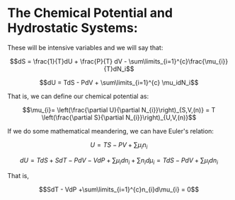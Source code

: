 # The Chemical Potential and Hydrostatic Systems:

These will be intensive variables and we will say that:


$$dS = \frac{1}{T}dU + \frac{P}{T} dV - \sum\limits_{i=1}^{c}\frac{\mu_{i}}{T}dN_i$$

$$dU = TdS - PdV + \sum\limits_{i=1}^{c} \mu_idN_i$$


That is, we can define our chemical potential as:

$$\mu_{i}= \left(\frac{\partial U}{\partial N_{i}}\right)_{S,V,(n)} = T \left(\frac{\partial S}{\partial N_{i}}\right)_{U,V,(n)}$$

If we do some mathematical meandering, we can have Euler's relation:

$$U = TS - PV + \sum\limits \mu_{i}n_i$$

$$dU = TdS + SdT - PdV - V dP + \sum\limits \mu_{i}dn_{i} + \sum\limits n_{i}d\mu_{i} = TdS -PdV + \sum\limits \mu_{i}dn_{i}$$

That is,

$$SdT - VdP +\sum\limits_{i=1}^{c}n_{i}d\mu_{i} = 0$$